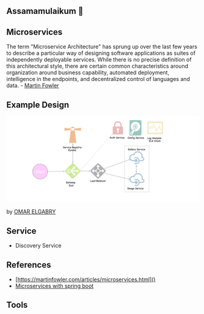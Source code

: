 ## Assamamulaikum 🌝

## Microservices
The term "Microservice Architecture" has sprung up over the last few years to describe a particular way of designing software applications as suites of independently deployable services. While there is no precise definition of this architectural style, there are certain common characteristics around organization around business capability, automated deployment, intelligence in the endpoints, and decentralized control of languages and data. - [Martin Fowler](https://martinfowler.com/articles/microservices.html)

## Example Design

![Hwhwhwh](doc/ww.png)

by [OMAR ELGABRY](https://medium.com/@OmarElGabry)

## Service
- Discovery Service


## References
- [https://martinfowler.com/articles/microservices.html]()
- [Microservices with spring boot](https://medium.com/omarelgabrys-blog/microservices-with-spring-boot-intro-to-microservices-part-1-c0d24cd422c3)

## Tools